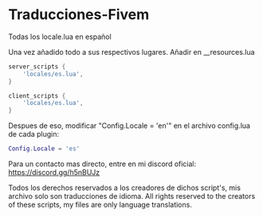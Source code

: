 # Traducciones-Fivem #
Todas los locale.lua en español

Una vez añadido todo a sus respectivos lugares. Añadir en __resources.lua
```lua
server_scripts {
	'locales/es.lua',
}

client_scripts {
	'locales/es.lua',
}
```
Despues de eso, modificar "Config.Locale = 'en'" en el archivo config.lua de cada plugin: 
```lua 
Config.Locale = 'es'
```
Para un contacto mas directo, entre en mi discord oficial: https://discord.gg/h5nBUJz

Todos los derechos reservados a los creadores de dichos script's, mis archivo solo son traducciones de idioma.
All rights reserved to the creators of these scripts, my files are only language translations.
